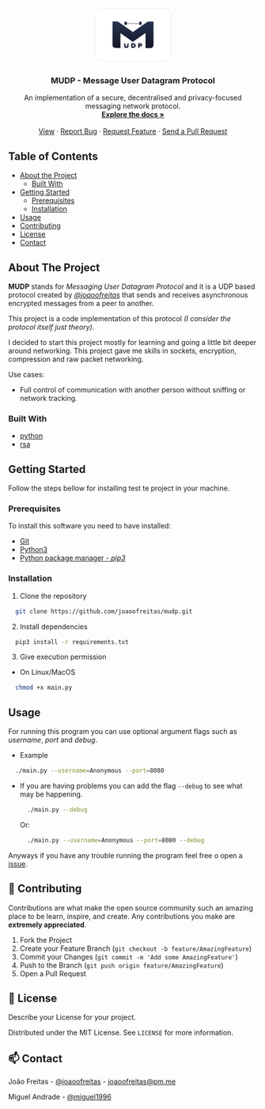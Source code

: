 <!-- PROJECT LOGO -->
<br />
<p align="center">
  <a href="https://github.com/joaoofreitas/mudp"/>
    <img src="https://github.com/joaoofreitas/mudp/blob/main/.docs_media/icon.png" alt="Logo" width="160" height="113">
  </a>

  <h3 align="center">MUDP - Message User Datagram Protocol</h3>

  <p align="center">
    An implementation of a secure, decentralised and privacy-focused messaging network protocol.
    <br />
    <a href="https://github.com/joaoofreitas/mudp/"><strong>Explore the docs »</strong></a>
    <br />
    <br />
    <a href="https://github.com/joaoofreitas/mudp/">View</a>
    ·
    <a href="https://github.com/joaoofreitas/mudp/issues">Report Bug</a>
    ·
    <a href="https://github.com/joaoofreitas/mudp/issues">Request Feature</a>
    ·
    <a href="https://github.com/joaoofreitas/mudp/pulls">Send a Pull Request</a>
  </p>
</p>


## Table of Contents

* [About the Project](#about-the-project)
  * [Built With](#built-with)
* [Getting Started](#getting-started)
  * [Prerequisites](#prerequisites)
  * [Installation](#installation)
* [Usage](#usage)
* [Contributing](#contributing)
* [License](#license)
* [Contact](#contact)



<!-- ABOUT THE PROJECT -->
## About The Project

__MUDP__ stands for _Messaging User Datagram Protocol_ and it is a UDP based protocol created by [_@joaoofreitas_](https://github.com/joaoofreitas) that sends and receives asynchronous encrypted messages from a peer to another.

This project is a code implementation of this protocol _(I consider the protocol itself just theory)_.

I decided to start this project mostly for learning and going a little bit deeper around networking. This project gave me skills in sockets, encryption, compression and raw packet networking.

Use cases:

- Full control of communication with another person without sniffing or network tracking.

### Built With

- [python](https://www.python.org)
- [rsa](https://pypi.org/project/rsa/)

## Getting Started

Follow the steps bellow for installing test te project in your machine.

### Prerequisites

To install this software you need to have installed:
  - [Git](https://git-scm.com/downloads)
  - [Python3](https://www.python.org)
  - [Python package manager - _pip3_](https://pip.pypa.io/en/stable/installing/)

### Installation

1. Clone the repository
```sh
  git clone https://github.com/joaoofreitas/mudp.git
```
2. Install dependencies
```sh
  pip3 install -r requirements.txt
```

3. Give execution permission

- On Linux/MacOS
```sh
  chmod +x main.py
```

<!-- USAGE EXAMPLES -->
## Usage
For running this program you can use optional argument flags such as _username_, _port_ and _debug_.

- Example
```sh
  ./main.py --username=Anonymous --port=8080
```
- If you are having problems you can add the flag `--debug` to see what may be happening.
  ```sh
    ./main.py --debug
  ```
  Or:
  ```sh
    ./main.py --username=Anonymous --port=8080 --debug
  ```

Anyways if you have any trouble running the program feel free o open a [issue](https://github.com/joaoofreitas/mudp/issues).

<!-- CONTRIBUTING -->
## 🤝 Contributing

Contributions are what make the open source community such an amazing place to be learn, inspire, and create. Any contributions you make are **extremely appreciated**.

1. Fork the Project
2. Create your Feature Branch (`git checkout -b feature/AmazingFeature`)
3. Commit your Changes (`git commit -m 'Add some AmazingFeature'`)
4. Push to the Branch (`git push origin feature/AmazingFeature`)
5. Open a Pull Request



<!-- LICENSE -->
## 📝 License
Describe your License for your project. 

Distributed under the MIT License. See `LICENSE` for more information.

<!-- CONTACT -->
## 📫 Contact

João Freitas - [@joaoofreitas](https://github.com/joaoofreitas) - joaoofreitas@pm.me

Miguel Andrade - [@miguel1996](https://github.com/miguel1996)
